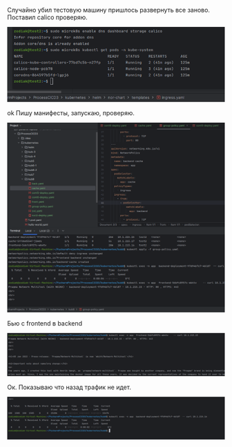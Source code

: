 Случайно убил тестовую машину пришлось развернуть все заново.
Поставил calico проверяю.

![423c972da2df77a83be633a8d9889307.png](../_resources/423c972da2df77a83be633a8d9889307.png)

ok
Пишу манифесты, запускаю, проверяю.

![c38c99595c56e3c5992fa28c817c4c57.png](../_resources/c38c99595c56e3c5992fa28c817c4c57.png)

Бью с frontend в backend

![3ea6120ed746fe5b34a69185365ff7c3.png](../_resources/3ea6120ed746fe5b34a69185365ff7c3.png)

Ок. Показываю что назад трафик не идет.

![4c46112a96be6e1a06cdeda48ad22331.png](../_resources/4c46112a96be6e1a06cdeda48ad22331.png)